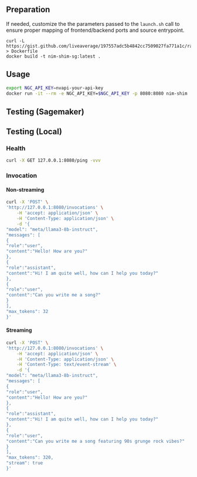 

## Preparation
If needed, customize the the parameters passed to the `launch.sh` call to ensure proper mapping of frontend/backend ports and source entrypoint.

```
curl -L https://gist.github.com/liveaverage/197557adc5b4842cc7509027fa771a1c/raw/Dockerfile > Dockerfile
docker build -t nim-shim-sg:latest .
```

## Usage

```bash
export NGC_API_KEY=nvapi-your-api-key
docker run -it --rm -e NGC_API_KEY=$NGC_API_KEY -p 8080:8080 nim-shim
```

## Testing (Sagemaker)
## Testing (Local)

### Health
```bash
curl -X GET 127.0.0.1:8080/ping -vvv
```

### Invocation

#### Non-streaming
```bash
curl -X 'POST' \
'http://127.0.0.1:8080/invocations' \
    -H 'accept: application/json' \
    -H 'Content-Type: application/json' \
    -d '{
"model": "meta/llama3-8b-instruct",
"messages": [
{
"role":"user",
"content":"Hello! How are you?"
},
{
"role":"assistant",
"content":"Hi! I am quite well, how can I help you today?"
},
{
"role":"user",
"content":"Can you write me a song?"
}
],
"max_tokens": 32
}'
```

#### Streaming
```bash
curl -X 'POST' \
'http://127.0.0.1:8080/invocations' \
    -H 'accept: application/json' \
    -H 'Content-Type: application/json' \
	-H 'Content-Type: text/event-stream' \
    -d '{
"model": "meta/llama3-8b-instruct",
"messages": [
{
"role":"user",
"content":"Hello! How are you?"
},
{
"role":"assistant",
"content":"Hi! I am quite well, how can I help you today?"
},
{
"role":"user",
"content":"Can you write me a song featuring 90s grunge rock vibes?"
}
],
"max_tokens": 320,
"stream": true
}'
```
